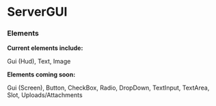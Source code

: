# ServerGUI

### Elements

**Current elements include:**

Gui (Hud), Text, Image

**Elements coming soon:**

Gui (Screen), Button, CheckBox, Radio, DropDown, TextInput, TextArea, Slot, Uploads/Attachments
